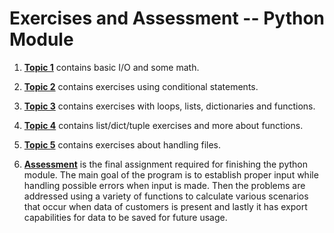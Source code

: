 <h1>Exercises and Assessment -- Python Module</h1>

1) [**Topic 1**](https://github.com/konstantinosy/pythonCoffeeshop/blob/main/topicTwoExercises.py) contains basic I/O and some math.

2) [**Topic 2**](https://github.com/konstantinosy/pythonCoffeeshop/blob/main/topicThreeExercises.py) contains exercises using conditional statements.

3) [**Topic 3**](https://github.com/konstantinosy/pythonCoffeeshop/blob/main/topicFourExercises.py) contains exercises with loops, lists, dictionaries and functions.

4) [**Topic 4**](https://github.com/konstantinosy/pythonCoffeeshop/blob/main/topicFiveAndSixExercises.py) contains list/dict/tuple exercises and more about functions.

5) [**Topic 5**](https://github.com/konstantinosy/pythonCoffeeshop/blob/main/topicEightExercices.py) contains exercises about handling files. 

6) [**Assessment**](https://github.com/konstantinosy/pythonCoffeeshop/blob/main/assigment.py) is the final assignment required for finishing the python module.
   The main goal of the program is to establish proper input while handling possible errors when input is made. Then the problems are addressed using a variety of functions to calculate various scenarios that occur when data of customers is present and lastly it has export capabilities for data to be saved for future usage.
